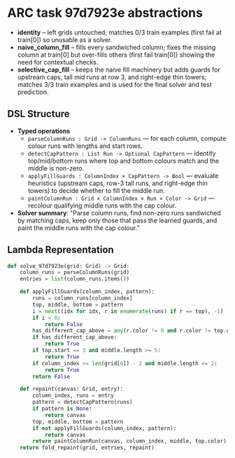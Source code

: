 # ARC task 97d7923e abstractions

- **identity** – left grids untouched; matches 0/3 train examples (first fail at train[0]) so unusable as a solver.
- **naive_column_fill** – fills every sandwiched column; fixes the missing column at train[0] but over-fills others (first fail train[0]) showing the need for contextual checks.
- **selective_cap_fill** – keeps the naive fill machinery but adds guards for upstream caps, tall mid runs at row 3, and right-edge thin towers; matches 3/3 train examples and is used for the final solver and test prediction.

## DSL Structure
- **Typed operations**
  - `parseColumnRuns : Grid -> ColumnRuns` — for each column, compute colour runs with lengths and start rows.
  - `detectCapPattern : List Run -> Optional CapPattern` — identify top/mid/bottom runs where top and bottom colours match and the middle is non-zero.
  - `applyFillGuards : ColumnIndex × CapPattern -> Bool` — evaluate heuristics (upstream caps, row-3 tall runs, and right-edge thin towers) to decide whether to fill the middle run.
  - `paintColumnRun : Grid × ColumnIndex × Run × Color -> Grid` — recolour qualifying middle runs with the cap colour.
- **Solver summary**: "Parse column runs, find non-zero runs sandwiched by matching caps, keep only those that pass the learned guards, and paint the middle runs with the cap colour."

## Lambda Representation

```python
def solve_97d7923e(grid: Grid) -> Grid:
    column_runs = parseColumnRuns(grid)
    entries = list(column_runs.items())

    def applyFillGuards(column_index, pattern):
        runs = column_runs[column_index]
        top, middle, bottom = pattern
        i = next((idx for idx, r in enumerate(runs) if r == top), -1)
        if i < 0:
            return False
        has_different_cap_above = any(r.color != 0 and r.color != top.color for idx, r in enumerate(runs) if idx < i)
        if has_different_cap_above:
            return True
        if top.start == 3 and middle.length >= 5:
            return True
        if column_index >= len(grid[0]) - 2 and middle.length <= 2:
            return True
        return False

    def repaint(canvas: Grid, entry):
        column_index, runs = entry
        pattern = detectCapPattern(runs)
        if pattern is None:
            return canvas
        top, middle, bottom = pattern
        if not applyFillGuards(column_index, pattern):
            return canvas
        return paintColumnRun(canvas, column_index, middle, top.color)
    return fold_repaint(grid, entries, repaint)
```
